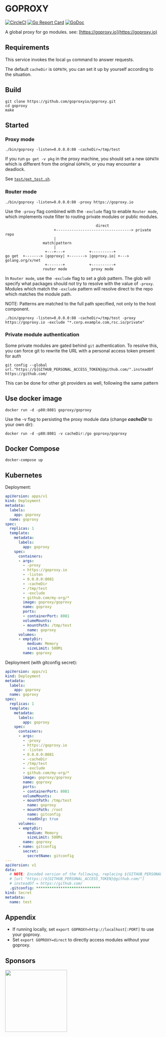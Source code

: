 # GOPROXY

[![CircleCI](https://circleci.com/gh/goproxyio/goproxy.svg?style=svg)](https://circleci.com/gh/goproxyio/goproxy)
[![Go Report Card](https://goreportcard.com/badge/github.com/goproxyio/goproxy)](https://goreportcard.com/report/github.com/goproxyio/goproxy)
[![GoDoc](https://godoc.org/github.com/goproxyio/goproxy?status.svg)](https://godoc.org/github.com/goproxyio/goproxy)

A global proxy for go modules. see: [https://goproxy.io](https://goproxy.io)

## Requirements
This service invokes the local `go` command to answer requests.

The default `cacheDir` is `GOPATH`, you can set it up by yourself according to the situation.

## Build

```shell
git clone https://github.com/goproxyio/goproxy.git
cd goproxy
make
```

## Started

### Proxy mode    

```shell
./bin/goproxy -listen=0.0.0.0:80 -cacheDir=/tmp/test
```

If you run `go get -v pkg` in the proxy machine, you should set a new `GOPATH` which is different from the original `GOPATH`, or you may encounter a deadlock.

See [`test/get_test.sh`](./test/get_test.sh).

### Router mode    

```shell
./bin/goproxy -listen=0.0.0.0:80 -proxy https://goproxy.io
```

Use the `-proxy` flag combined with the `-exclude` flag to enable `Router mode`, which implements route filter to routing private modules or public modules.

```
                                         direct
                      +----------------------------------> private repo
                      |
                 match|pattern
                      |
                  +---+---+           +----------+
go get  +-------> |goproxy| +-------> |goproxy.io| +---> golang.org/x/net
                  +-------+           +----------+
                 router mode           proxy mode
```

In `Router mode`, use the `-exclude` flag to set a glob pattern. The glob will specify what packages should not try to resolve with the value of `-proxy`. Modules which match the `-exclude` pattern will resolve direct to the repo which 
matches the module path.

NOTE: Patterns are matched to the full path specified, not only to the host component.

```shell
./bin/goproxy -listen=0.0.0.0:80 -cacheDir=/tmp/test -proxy https://goproxy.io -exclude "*.corp.example.com,rsc.io/private"
```

### Private module authentication

Some private modules are gated behind `git` authentication. To resolve this, you can force git to rewrite the URL with a personal access token present for auth

```shell
git config --global url."https://${GITHUB_PERSONAL_ACCESS_TOKEN}@github.com/".insteadOf https://github.com/
```

This can be done for other git providers as well, following the same pattern

## Use docker image

```shell
docker run -d -p80:8081 goproxy/goproxy
```

Use the -v flag to persisting the proxy module data (change ___cacheDir___ to your own dir):

```
docker run -d -p80:8081 -v cacheDir:/go goproxy/goproxy
```

## Docker Compose

```shell
docker-compose up
```

## Kubernetes

Deployment:
```yaml
apiVersion: apps/v1
kind: Deployment
metadata:
  labels:
    app: goproxy
  name: goproxy
spec:
  replicas: 1
  template:
    metadata:
      labels:
        app: goproxy
    spec:
      containers:
      - args:
        - -proxy
        - https://goproxy.io
        - -listen
        - 0.0.0.0:8081
        - -cacheDir
        - /tmp/test
        - -exclude
        - github.com/my-org/*
        image: goproxy/goproxy
        name: goproxy
        ports:
        - containerPort: 8081
        volumeMounts:
        - mountPath: /tmp/test
          name: goproxy
      volumes:
      - emptyDir:
          medium: Memory
          sizeLimit: 500Mi
        name: goproxy
```

Deployment (with gitconfig secret):
```yaml
apiVersion: apps/v1
kind: Deployment
metadata:
  labels:
    app: goproxy
  name: goproxy
spec:
  replicas: 1
  template:
    metadata:
      labels:
        app: goproxy
    spec:
      containers:
      - args:
        - -proxy
        - https://goproxy.io
        - -listen
        - 0.0.0.0:8081
        - -cacheDir
        - /tmp/test
        - -exclude
        - github.com/my-org/*
        image: goproxy/goproxy
        name: goproxy
        ports:
        - containerPort: 8081
        volumeMounts:
        - mountPath: /tmp/test
          name: goproxy
        - mountPath: /root
          name: gitconfig
          readOnly: true
      volumes:
      - emptyDir:
          medium: Memory
          sizeLimit: 500Mi
        name: goproxy
      - name: gitconfig
        secret:
          secretName: gitconfig
---
apiVersion: v1
data:
  # NOTE: Encoded version of the following, replacing ${GITHUB_PERSONAL_ACCESS_TOKEN}
  # [url "https://${GITHUB_PERSONAL_ACCESS_TOKEN}@github.com/"]
  # insteadOf = https://github.com/
  .gitconfig: *****************************
kind: Secret
metadata:
  name: test
```

## Appendix

- If running locally, set `export GOPROXY=http://localhost[:PORT]` to use your goproxy.
- Set `export GOPROXY=direct` to directly access modules without your goproxy.

## Sponsors

<img src="https://goproxy.io/images/sponsors/yzh_inc.png" width="200" />
